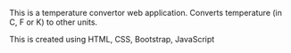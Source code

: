 This is a temperature convertor web application.
Converts temperature (in C, F or K) to other units.

This is created using HTML, CSS, Bootstrap, JavaScript
